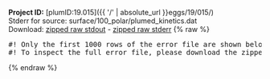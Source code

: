 **Project ID:** [plumID:19.015]({{ '/' | absolute_url }}eggs/19/015/)  
Stderr for source:  surface/100_polar/plumed_kinetics.dat   
Download: [zipped raw stdout](plumed_kinetics.dat.plumed_master.stdout.txt.zip) - [zipped raw stderr](plumed_kinetics.dat.plumed_master.stderr.txt.zip) 
{% raw %}
<pre>
#! Only the first 1000 rows of the error file are shown below
#! To inspect the full error file, please download the zipped raw stderr file above
</pre>
{% endraw %}

